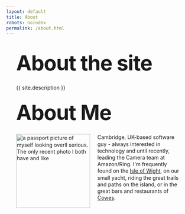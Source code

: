 ```yaml
---
layout: default
title: About
robots: noindex
permalink: /about.html
---
```


<style type="text/css" media="screen">
  .container {
    margin: 10px auto;
    max-width: 450px;
    min-width: 300ox;
    text-align: left;
    line-height: 1.3;
    overflow: hidden;


  }
  h1 {
    margin: 30px 0;
    font-size: 4em;
    line-height: 1;
    letter-spacing: -1px;
  }
  .container img {
    float: left;
    margin-right: 20px;
    margin-bottom: 10px;
  }
</style>

<div class="container">

<h1 >About the site</h1>

<p>
{{ site.description }}
</p>

<h1>About Me</h1>
<img src="{{ site.baseurl }}/images/about_me.jpg" 
  alt="a passport picture of myself looking overll serious. The only recent photo I both have and like" width="200">
<p>
  Cambridge, UK-based software guy - always interested in technology and until recently, leading the Camera team at Amazon/Ring. I'm frequently found on the <a href="https://en.wikipedia.org/wiki/Isle_of_Wight">Isle of Wight</a>, on our small yacht, riding the great trails and paths on the island, or in the great bars and restaurants of <a href="https://en.wikipedia.org/wiki/Cowes">Cowes</a>.
</p>   
</div>



 
